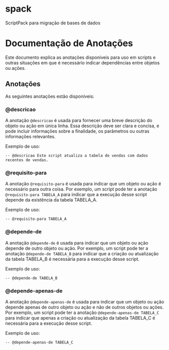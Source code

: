 # spack
ScriptPack para migração de bases de dados

# Documentação de Anotações

Este documento explica as anotações disponíveis para uso em scripts e outras situações em que é
necessário indicar dependências entre objetos ou ações.

## Anotações

As seguintes anotações estão disponíveis:

### @descricao

A anotação `@descricao` é usada para fornecer uma breve descrição do objeto ou ação em única linha.
Essa descrição deve ser clara e concisa, e pode incluir informações sobre a finalidade, os
parâmetros ou outras informações relevantes.

Exemplo de uso:

    -- @descricao Este script atualiza a tabela de vendas com dados recentes de vendas.

### @requisito-para

A anotação `@requisito-para` é usada para indicar que um objeto ou ação é
necessário para outra coisa. Por exemplo, um script pode ter a anotação
`@requisito-para TABELA_A` para indicar que a execução desse script depende da
existência da tabela TABELA_A.

Exemplo de uso:

    -- @requisito-para TABELA_A

### @depende-de

A anotação `@depende-de` é usada para indicar que um objeto ou ação depende de outro objeto ou ação.
Por exemplo, um script pode ter a anotação `@depende-de TABELA_B` para indicar que a criação ou
atualização da tabela TABELA_B é necessária para a execução desse script.

Exemplo de uso:

    -- @depende-de TABELA_B

### @depende-apenas-de

A anotação `@depende-apenas-de` é usada para indicar que um objeto ou ação depende apenas de outro
objeto ou ação e não de outros objetos ou ações. Por exemplo, um script pode ter a anotação
`@depende-apenas-de TABELA_C` para indicar que apenas a criação ou atualização da tabela TABELA_C é
necessária para a execução desse script.

Exemplo de uso:

    -- @depende-apenas-de TABELA_C
